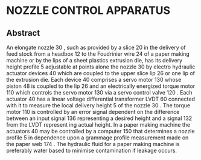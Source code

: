 # NOZZLE CONTROL APPARATUS

## Abstract
An elongate nozzle 30 , such as provided by a slice 20 in the delivery of feed stock from a headbox 12 to the Foudrinier wire 24 of a paper making machine or by the lips of a sheet plastics extrusion die, has its delivery height profile 5 adjustable at points alone the nozzle 30 by electro hydraulic actuator devices 40 which are coupled to the upper slice lip 26 or one lip of the extrusion die. Each device 40 comprises a servo motor 130 whose piston 48 is coupled to the lip 26 and an electrically energized torque motor 110 which controls the servo motor 130 via a servo control valve 120 . Each actuator 40 has a linear voltage differential transformer LVDT 60 connected with it to measure the local delivery height 5 of the nozzle 30 . The torque motor 110 is controlled by an error signal dependent on the difference between an input signal 136 representing a desired height and a signal 132 from the LVDT represent ing actual height. In a paper making machine the actuators 40 may be controlled by a computer 150 that determines a nozzle profile 5 in dependence upon a grammage profile measurement made on the paper web 174 . The hydraulic fluid for a paper making machine is preferably water based to minimise contamination if leakage occurs.